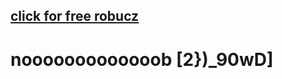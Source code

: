 ## [click for free robucz](https://www.youtube.com/watch?v=tlAbHwjcBjI)

# nooooooooooooob [2})_90wD]